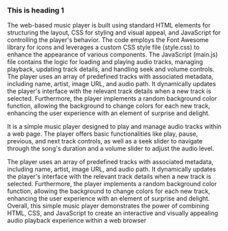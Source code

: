 <h3>This is heading 1</h3>

The web-based music player is built using standard HTML elements for structuring the layout, CSS for styling and visual appeal, and JavaScript for controlling the player's behavior.
The code employs the Font Awesome library for icons and leverages a custom CSS style file (style.css) to enhance the appearance of various components. 
The JavaScript (main.js) file contains the logic for loading and playing audio tracks, managing playback, updating track details, and handling seek and volume controls. 
The player uses an array of predefined tracks with associated metadata, including name, artist, image URL, and audio path. 
It dynamically updates the player's interface with the relevant track details when a new track is selected. 
Furthermore, the player implements a random background color function, allowing the background to change colors for each new track, enhancing the user experience with an element of surprise and delight.

It is a simple music player designed to play and manage audio tracks within a web page. 
The player offers basic functionalities like play, pause, previous, and next track controls, as well as a seek slider to navigate through the song's duration and a volume slider to adjust the audio level.

The player uses an array of predefined tracks with associated metadata, including name, artist, image URL, and audio path.
It dynamically updates the player's interface with the relevant track details when a new track is selected. 
Furthermore, the player implements a random background color function, allowing the background to change colors for each new track, enhancing the user experience with an element of surprise and delight.
Overall, this simple music player demonstrates the power of combining HTML, CSS, and JavaScript to create an interactive and visually appealing audio playback experience within a web browser

